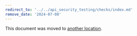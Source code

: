 ```yaml
---
redirect_to: '../../api_security_testing/checks/index.md'
remove_date: '2024-07-08'
---
```


This document was moved to [another location](../../api_security_testing/checks/index.md).

<!-- This redirect file can be deleted after <2024-07-08>. -->
<!-- Redirects that point to other docs in the same project expire in three months. -->
<!-- Redirects that point to docs in a different project or site (link is not relative and starts with `https:`) expire in one year. -->
<!-- Before deletion, see: https://docs.gitlab.com/ee/development/documentation/redirects.html -->

